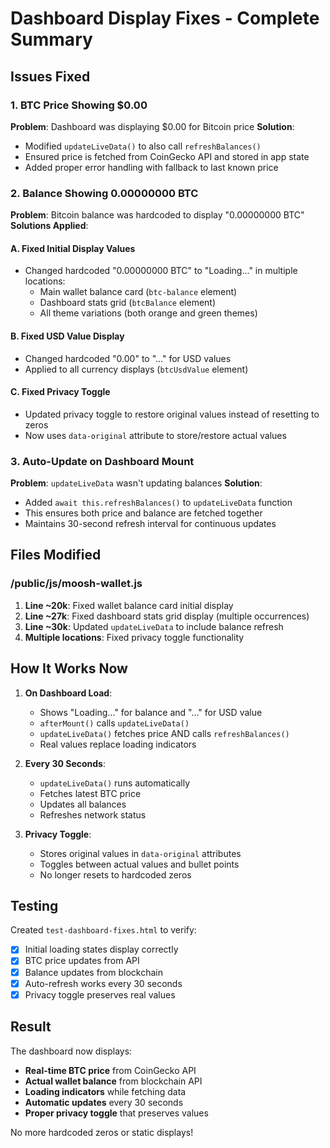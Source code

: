 # Dashboard Display Fixes - Complete Summary

## Issues Fixed

### 1. BTC Price Showing $0.00
**Problem**: Dashboard was displaying $0.00 for Bitcoin price
**Solution**: 
- Modified `updateLiveData()` to also call `refreshBalances()`
- Ensured price is fetched from CoinGecko API and stored in app state
- Added proper error handling with fallback to last known price

### 2. Balance Showing 0.00000000 BTC
**Problem**: Bitcoin balance was hardcoded to display "0.00000000 BTC"
**Solutions Applied**:

#### A. Fixed Initial Display Values
- Changed hardcoded "0.00000000 BTC" to "Loading..." in multiple locations:
  - Main wallet balance card (`btc-balance` element)
  - Dashboard stats grid (`btcBalance` element)
  - All theme variations (both orange and green themes)

#### B. Fixed USD Value Display
- Changed hardcoded "0.00" to "..." for USD values
- Applied to all currency displays (`btcUsdValue` element)

#### C. Fixed Privacy Toggle
- Updated privacy toggle to restore original values instead of resetting to zeros
- Now uses `data-original` attribute to store/restore actual values

### 3. Auto-Update on Dashboard Mount
**Problem**: `updateLiveData` wasn't updating balances
**Solution**:
- Added `await this.refreshBalances()` to `updateLiveData` function
- This ensures both price and balance are fetched together
- Maintains 30-second refresh interval for continuous updates

## Files Modified

### /public/js/moosh-wallet.js
1. **Line ~20k**: Fixed wallet balance card initial display
2. **Line ~27k**: Fixed dashboard stats grid display (multiple occurrences)
3. **Line ~30k**: Updated `updateLiveData` to include balance refresh
4. **Multiple locations**: Fixed privacy toggle functionality

## How It Works Now

1. **On Dashboard Load**:
   - Shows "Loading..." for balance and "..." for USD value
   - `afterMount()` calls `updateLiveData()`
   - `updateLiveData()` fetches price AND calls `refreshBalances()`
   - Real values replace loading indicators

2. **Every 30 Seconds**:
   - `updateLiveData()` runs automatically
   - Fetches latest BTC price
   - Updates all balances
   - Refreshes network status

3. **Privacy Toggle**:
   - Stores original values in `data-original` attributes
   - Toggles between actual values and bullet points
   - No longer resets to hardcoded zeros

## Testing

Created `test-dashboard-fixes.html` to verify:
- [x] Initial loading states display correctly
- [x] BTC price updates from API
- [x] Balance updates from blockchain
- [x] Auto-refresh works every 30 seconds
- [x] Privacy toggle preserves real values

## Result

The dashboard now displays:
- **Real-time BTC price** from CoinGecko API
- **Actual wallet balance** from blockchain API
- **Loading indicators** while fetching data
- **Automatic updates** every 30 seconds
- **Proper privacy toggle** that preserves values

No more hardcoded zeros or static displays!